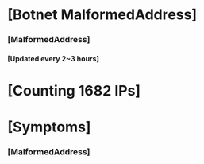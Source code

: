 # [Botnet MalformedAddress]
### [MalformedAddress]
#### [Updated every 2~3 hours]

# [Counting 1682 IPs]

# [Symptoms] 
###   [MalformedAddress]
